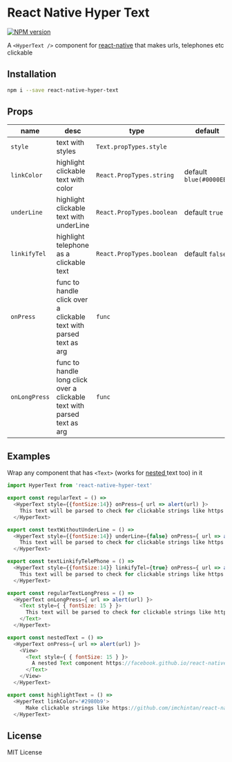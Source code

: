 # React Native Hyper Text
[![NPM version](https://badge.fury.io/js/react-native-hyper-text.svg)](http://badge.fury.io/js/react-native-hyper-text)

A `<HyperText />` component for [react-native](http://facebook.github.io/react-native/) that makes urls, telephones etc clickable

## Installation
```sh
npm i --save react-native-hyper-text
```

## Props
| name | desc | type | default
| --- | --- | --- | --- |
| `style` | text with styles | `Text.propTypes.style` |
| `linkColor` | highlight clickable text with color | `React.PropTypes.string` | default `blue(#0000EE)`
| `underLine` | highlight clickable text with underLine | `React.PropTypes.boolean` | default `true`
| `linkifyTel` | highlight telephone as a clickable text | `React.PropTypes.boolean` | default `false`
| `onPress` | func to handle click over a clickable text with parsed text as arg | `func` |
| `onLongPress` | func to handle long click over a clickable text with parsed text as arg | `func` |

## Examples
Wrap any component that has `<Text>` (works for [nested ](https://facebook.github.io/react-native/docs/text.html#nested-text) text too) in it

```javascript
import HyperText from 'react-native-hyper-text'

export const regularText = () =>
  <HyperText style={{fontSize:14}} onPress={ url => alert(url) }>
    This text will be parsed to check for clickable strings like https://github.com/imchintan/react-native-hyper-text and made clickable.
  </HyperText>

export const textWithoutUnderLine = () =>
  <HyperText style={{fontSize:14}} underLine={false} onPress={ url => alert(url) }>
    This text will be parsed to check for clickable strings like https://github.com/imchintan/react-native-hyper-text and made clickable.
  </HyperText>

export const textLinkifyTelePhone = () =>
  <HyperText style={{fontSize:14}} linkifyTel={true} onPress={ url => alert(url) }>
    This text will be parsed to check for clickable strings like https://github.com/imchintan/react-native-hyper-text or +123 512 (1234) and made clickable.
  </HyperText>

export const regularTextLongPress = () =>
  <HyperText onLongPress={ url => alert(url) }>
    <Text style={ { fontSize: 15 } }>
      This text will be parsed to check for clickable strings like https://github.com/imchintan/react-native-hyper-text and made clickable for long click.
    </Text>
  </HyperText>

export const nestedText = () =>
  <HyperText onPress={ url => alert(url) }>
    <View>
      <Text style={ { fontSize: 15 } }>
        A nested Text component https://facebook.github.io/react-native/docs/text.html works equally well <Text>with https://github.com/imchintan/react-native-hyper-text</Text>
      </Text>
    </View>
  </HyperText>

export const highlightText = () =>
  <HyperText linkColor='#2980b9'>    
      Make clickable strings like https://github.com/imchintan/react-native-hyper-text stylable
  </HyperText>

```

License
----
MIT License
